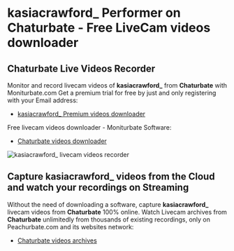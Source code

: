 # kasiacrawford_ Performer on Chaturbate - Free LiveCam videos downloader

## Chaturbate Live Videos Recorder

Monitor and record livecam videos of **kasiacrawford_** from **Chaturbate** with Moniturbate.com
Get a premium trial for free by just and only registering with your Email address:
* [kasiacrawford_ Premium videos downloader](https://moniturbate.com/request-demo-licence-key.html)

Free livecam videos downloader - Moniturbate Software:
* [Chaturbate videos downloader](https://moniturbate.com/moniturbate-download-software.html)

![kasiacrawford_ livecam videos recorder](https://peachurnet.com/templates/moniturbate-software.png)


## Capture kasiacrawford_ videos from the Cloud and watch your recordings on Streaming

Without the need of downloading a software, capture **kasiacrawford_** livecam videos from **Chaturbate** 100% online.
Watch Livecam archives from **Chaturbate** unlimitedly from thousands of existing recordings, only on Peachurbate.com and its websites network:
* [Chaturbate videos archives](https://peachurnet.com/)